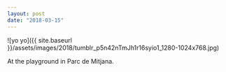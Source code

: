```yaml
---
layout: post
date: "2018-03-15"
---
```


![yo yo]({{ site.baseurl }}/assets/images/2018/tumblr_p5n42nTmJh1r16syio1_1280-1024x768.jpg)

At the playground in Parc de Mitjana.
